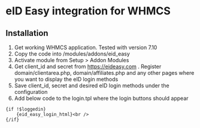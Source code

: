 # eID Easy integration for WHMCS

## Installation
1. Get working WHMCS application. Tested with version 7.10
2. Copy the code into /modules/addons/eid_easy
3. Activate module from Setup > Addon Modules
4. Get client_id and secret from https://eideasy.com . Register domain/clientarea.php, domain/affiliates.php and any other pages where you want to display the eID login methods
5. Save client_id, secret and desired eID login methods under the configuration
6. Add below code to the login.tpl where the login buttons should appear

```
{if !$loggedin}
    {eid_easy_login_html}<br />
{/if}
```